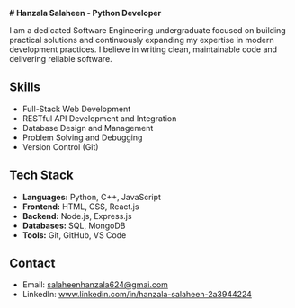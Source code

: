 **# Hanzala Salaheen - Python Developer**

I am a dedicated Software Engineering undergraduate focused on building practical solutions and continuously expanding my expertise in modern development practices. I believe in writing clean, maintainable code and delivering reliable software.

## Skills

- Full-Stack Web Development
- RESTful API Development and Integration
- Database Design and Management
- Problem Solving and Debugging
- Version Control (Git)

## Tech Stack

- **Languages:** Python, C++, JavaScript
- **Frontend:** HTML, CSS, React.js
- **Backend:** Node.js, Express.js
- **Databases:** SQL, MongoDB
- **Tools:** Git, GitHub, VS Code

## Contact

- Email: salaheenhanzala624@gmai.com
- LinkedIn: www.linkedin.com/in/hanzala-salaheen-2a3944224
